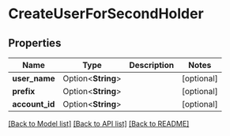 # CreateUserForSecondHolder

## Properties

Name | Type | Description | Notes
------------ | ------------- | ------------- | -------------
**user_name** | Option<**String**> |  | [optional]
**prefix** | Option<**String**> |  | [optional]
**account_id** | Option<**String**> |  | [optional]

[[Back to Model list]](../README.md#documentation-for-models) [[Back to API list]](../README.md#documentation-for-api-endpoints) [[Back to README]](../README.md)
